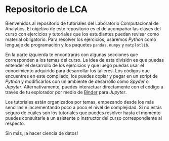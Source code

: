 # Repositorio de LCA

Bienvenidos al repositorio de tutoriales del Laboratorio Computacional de Analytics. El objetivo de este repositorio es el de acompañar las clases del curso con ejercicios y tutoriales que los estudiantes puedan revisar como material obligatorio. Para resolver los ejercicios, usaremos _Python_ como lenguaje de programación y los paquetes `pandas`, `numpy` y `matplotlib`.

En la parte izquierda te encontrarás con algunas secciones que corresponden a los temas del curso.
La idea de esta división es que puedas entender el desarrollo de los ejercicios y que luego puedas usar el conocimiento adquirido para desarrollar los talleres. Los códigos que encuentres en este compilado, los puedes copiar y pegar en un script de _Python_ y modificarlos con un ambiente de desarrollo como _Spyder_ o _Jupyter_. Alternativamente, puedes interactuar directamente con el código a través de tu explorador por medio de [Binder](https://mybinder.org/v2/gh/copa-uniandes/optimizacion/master) para _Jupyter_.

Los tutoriales están organizados por temas, empezando desde los más sencillas e incrementando poco a poco el nivel de complejidad. Si no estás seguro de cuáles son los tutoriales que puedes resolver hasta el momento puedes consultarle a un asistente o instructor del curso correspondiente al respecto.

Sin más, ¡a hacer ciencia de datos!
